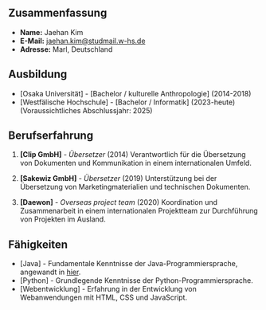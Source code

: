 
## Zusammenfassung

- **Name:** Jaehan Kim
- **E-Mail:** jaehan.kim@studmail.w-hs.de
- **Adresse:** Marl, Deutschland

## Ausbildung

- [Osaka Universität] - [Bachelor / kulturelle Anthropologie] (2014-2018)
- [Westfälische Hochschule] - [Bachelor / Informatik] (2023-heute) (Voraussichtliches Abschlussjahr: 2025)
  
## Berufserfahrung

1. **[Clip GmbH]** - *Übersetzer* (2014)
   Verantwortlich für die Übersetzung von Dokumenten und Kommunikation in einem internationalen Umfeld.
   
3. **[Sakewiz GmbH]** - *Übersetzer* (2019)
   Unterstützung bei der Übersetzung von Marketingmaterialien und technischen Dokumenten.

5. **[Daewon]** - *Overseas project team* (2020)
   Koordination und Zusammenarbeit in einem internationalen Projektteam zur Durchführung von Projekten im Ausland.

## Fähigkeiten

- [Java] - Fundamentale Kenntnisse der Java-Programmiersprache, angewandt in [hier](https://github.com/jayIsThere/TimeWeatherWidget).
- [Python] - Grundlegende Kenntnisse der Python-Programmiersprache.
- [Webentwicklung] - Erfahrung in der Entwicklung von Webanwendungen mit HTML, CSS und JavaScript.
